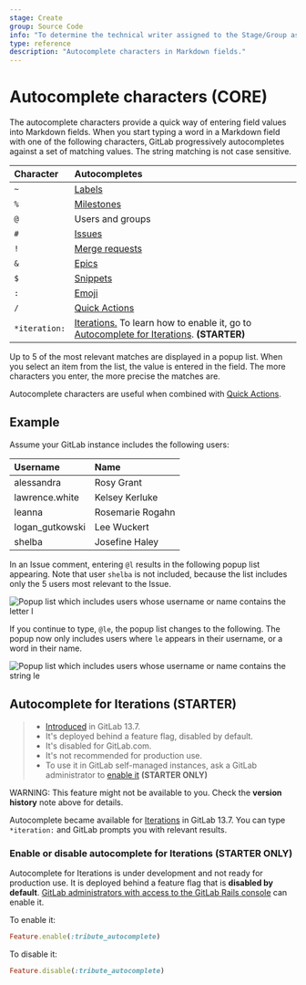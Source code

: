 ```yaml
---
stage: Create
group: Source Code
info: "To determine the technical writer assigned to the Stage/Group associated with this page, see https://about.gitlab.com/handbook/engineering/ux/technical-writing/#assignments"
type: reference
description: "Autocomplete characters in Markdown fields."
---
```


# Autocomplete characters **(CORE)**

The autocomplete characters provide a quick way of entering field values into
Markdown fields. When you start typing a word in a Markdown field with one of
the following characters, GitLab progressively autocompletes against a set of
matching values. The string matching is not case sensitive.

| Character     | Autocompletes |
| :------------ | :------------ |
| `~`           | [Labels](labels.md) |
| `%`           | [Milestones](milestones/index.md) |
| `@`           | Users and groups |
| `#`           | [Issues](issues/index.md) |
| `!`           | [Merge requests](merge_requests/index.md) |
| `&`           | [Epics](../group/epics/index.md) |
| `$`           | [Snippets](../snippets.md) |
| `:`           | [Emoji](../markdown.md#emoji) |
| `/`           | [Quick Actions](quick_actions.md) |
| `*iteration:` | [Iterations.](../group/iterations/index.md) To learn how to enable it, go to [Autocomplete for Iterations](#autocomplete-for-iterations-starter). **(STARTER)** |

Up to 5 of the most relevant matches are displayed in a popup list. When you
select an item from the list, the value is entered in the field. The more
characters you enter, the more precise the matches are.

Autocomplete characters are useful when combined with [Quick Actions](quick_actions.md).

## Example

Assume your GitLab instance includes the following users:

<!-- vale gitlab.Spelling = NO -->

| Username        | Name |
| :-------------- | :--- |
| alessandra      | Rosy Grant |
| lawrence.white  | Kelsey Kerluke |
| leanna          | Rosemarie Rogahn |
| logan_gutkowski | Lee Wuckert |
| shelba          | Josefine Haley |

<!-- vale gitlab.Spelling = YES -->

In an Issue comment, entering `@l` results in the following popup list
appearing. Note that user `shelba` is not included, because the list includes
only the 5 users most relevant to the Issue.

![Popup list which includes users whose username or name contains the letter `l`](img/autocomplete_characters_example1_v12_0.png)

If you continue to type, `@le`, the popup list changes to the following. The
popup now only includes users where `le` appears in their username, or a word in
their name.

![Popup list which includes users whose username or name contains the string `le`](img/autocomplete_characters_example2_v12_0.png)

## Autocomplete for Iterations **(STARTER)**

> - [Introduced](https://gitlab.com/gitlab-org/gitlab/-/issues/232601) in GitLab 13.7.
> - It's deployed behind a feature flag, disabled by default.
> - It's disabled for GitLab.com.
> - It's not recommended for production use.
> - To use it in GitLab self-managed instances, ask a GitLab administrator to [enable it](#enable-or-disable-autocomplete-for-iterations) **(STARTER ONLY)**

WARNING:
This feature might not be available to you. Check the **version history** note above for details.

Autocomplete became available for [Iterations](../group/iterations/index.md)
in GitLab 13.7. You can type `*iteration:` and GitLab prompts you with relevant results.

### Enable or disable autocomplete for Iterations **(STARTER ONLY)**

Autocomplete for Iterations is under development and not ready for production use. It is
deployed behind a feature flag that is **disabled by default**.
[GitLab administrators with access to the GitLab Rails console](../../administration/feature_flags.md)
can enable it.

To enable it:

```ruby
Feature.enable(:tribute_autocomplete)
```

To disable it:

```ruby
Feature.disable(:tribute_autocomplete)
```
